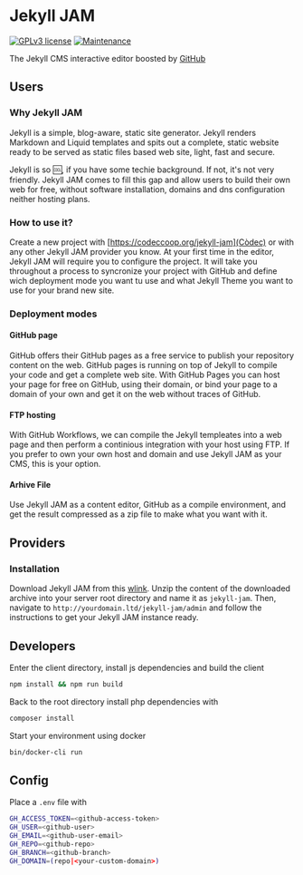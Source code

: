 # Jekyll JAM
[![GPLv3 license](https://img.shields.io/badge/License-GPLv3-blue.svg)](https://github.com/GetPublii/Publii/blob/master/LICENSE)
 [![Maintenance](https://img.shields.io/badge/Maintained%3F-yes-green.svg)](https://github.com/GetPublii/Publii/graphs/commit-activity)
  
The Jekyll CMS interactive editor boosted by [GitHub](https://github.com)

## Users
### Why Jekyll JAM
Jekyll is a simple, blog-aware, static site generator. Jekyll renders Markdown and Liquid
templates and spits out a complete, static website ready to be served as static files based
web site, light, fast and secure.

Jekyll is so :cool:, if you have some techie background. If not, it's not very friendly.
Jekyll JAM comes to fill this gap and allow users to build their own web for free, without
software installation, domains and dns configuration neither hosting plans.

### How to use it?
Create a new project with [https://codeccoop.org/jekyll-jam](Còdec) or with any other Jekyll JAM
provider you know. At your first time in the editor, Jekyll JAM will require you to configure the
project. It will take you throughout a process to syncronize your project with GitHub and define
wich deployment mode you want tu use and what Jekyll Theme you want to use for your brand new site.

### Deployment modes
#### GitHub page
GitHub offers their GitHub pages as a free service to publish your repository content on the web.
GitHub pages is running on top of Jekyll to compile your code and get a complete web site. With
GitHub Pages you can host your page for free on GitHub, using their domain, or bind your page to
a domain of your own and get it on the web without traces of GitHub.

#### FTP hosting
With GitHub Workflows, we can compile the Jekyll templeates into a web page and then perform
a continious integration with your host using FTP. If you prefer to own your own host and domain
and use Jekyll JAM as your CMS, this is your option.

#### Arhive File
Use Jekyll JAM as a content editor, GitHub as a compile environment, and get the result compressed
as a zip file to make what you want with it.

## Providers
### Installation
Download Jekyll JAM from this [wlink](https://github.com/codeccoop/jekyll-jam/archive/refs/heads/main.zip).
Unzip the content of the downloaded archive into your server root directory and name it as `jekyll-jam`.
Then, navigate to `http://yourdomain.ltd/jekyll-jam/admin` and follow the instructions to get
your Jekyll JAM instance ready.

## Developers

Enter the client directory, install js dependencies and build the client

```bash
npm install && npm run build
```

Back to the root directory install php dependencies with

```bash
composer install
```

Start your environment using docker
```bash
bin/docker-cli run
```

## Config

Place a `.env` file with

```bash
GH_ACCESS_TOKEN=<github-access-token>
GH_USER=<github-user>
GH_EMAIL=<github-user-email>
GH_REPO=<github-repo>
GH_BRANCH=<github-branch>
GH_DOMAIN=(repo|<your-custom-domain>)
```
